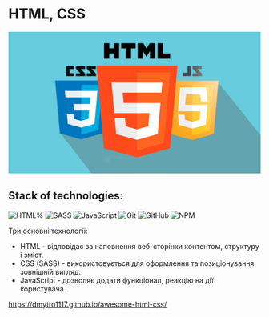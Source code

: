 # HTML, CSS

![HTML, CSS](./assets/poster%20html%20css.jpg)

## Stack of technologies:

![HTML%](https://img.shields.io/badge/HTML5-E34F26?style=for-the-badge&logo=html5&logoColor=white)
![SASS](https://img.shields.io/badge/Sass-CC6699?style=for-the-badge&logo=sass&logoColor=white)
![JavaScript](https://img.shields.io/badge/javascript-%23323330.svg?style=for-the-badge&logo=javascript&logoColor=%23F7DF1E)
![Git](https://img.shields.io/badge/git-%23F05033.svg?style=for-the-badge&logo=git&logoColor=white)
![GitHub](https://img.shields.io/badge/github-%23121011.svg?style=for-the-badge&logo=github&logoColor=white)
![NPM](https://img.shields.io/badge/NPM-%23000000.svg?style=for-the-badge&logo=npm&logoColor=white)

Три основні технології:

- HTML - відповідає за наповнення веб-сторінки контентом, структуру і зміст.
- CSS (SASS) - використовується для оформлення та позиціонування, зовнішній вигляд.
- JavaScript - дозволяє додати функціонал, реакцію на дії користувача.

https://dmytro1117.github.io/awesome-html-css/
